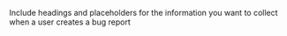 Include headings and placeholders for the information you want to collect when a user creates a bug report
